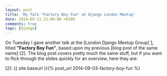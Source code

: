 ```yaml
---
layout: post
title: 'My Talk "Factory Boy Fun" at Django London Meetup'
date: 2014-09-11 22:00:00 +0100
comments: true
tags: [django]
---
```


On Tuesday I gave another talk at the [London Django Meetup Group] [1], titled
**"Factory Boy Fun"**, based upon my previous [blog post of the same name] [2].
The blog post covers pretty much the same stuff, but if you want to flick
through the slides quickly for an overview, here they are:


<script async class="speakerdeck-embed"
        data-id="81b795c01c20013275c55e46c93fec54"
        data-ratio="1.29456384323641"
        src="//speakerdeck.com/assets/embed.js"></script>


[1]: http://www.meetup.com/The-London-Django-Meetup-Group/
[2]: {{ site.baseurl }}{% post_url 2014-09-03-factory-boy-fun %}
